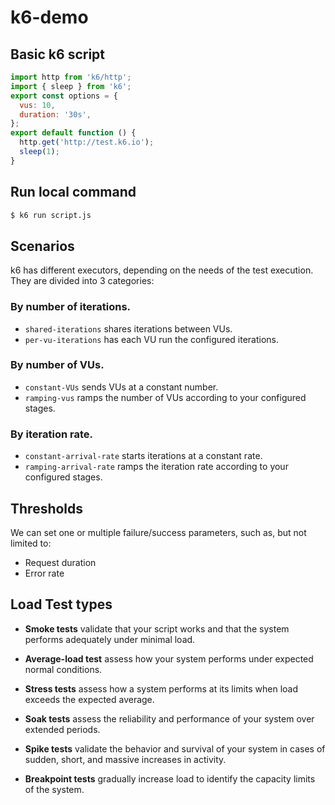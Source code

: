 # k6-demo

## Basic k6 script

```Javascript
import http from 'k6/http';
import { sleep } from 'k6';
export const options = {
  vus: 10,
  duration: '30s',
};
export default function () {
  http.get('http://test.k6.io');
  sleep(1);
}
```

## Run local command

```Bash
$ k6 run script.js
```

## Scenarios

k6 has different executors, depending on the needs of the test execution. They are divided into 3 categories:

### By number of iterations.

- `shared-iterations` shares iterations between VUs.
- `per-vu-iterations` has each VU run the configured iterations.

### By number of VUs.

- `constant-VUs` sends VUs at a constant number.
- `ramping-vus` ramps the number of VUs according to your configured stages.

### By iteration rate.

- `constant-arrival-rate` starts iterations at a constant rate.
- `ramping-arrival-rate` ramps the iteration rate according to your configured stages.

## Thresholds

We can set one or multiple failure/success parameters, such as, but not limited to:
- Request duration
- Error rate

## Load Test types

- __Smoke tests__ validate that your script works and that the system performs adequately under minimal load.

- __Average-load test__ assess how your system performs under expected normal conditions.

- __Stress tests__ assess how a system performs at its limits when load exceeds the expected average.

- __Soak tests__ assess the reliability and performance of your system over extended periods.

- __Spike tests__ validate the behavior and survival of your system in cases of sudden, short, and massive increases in activity.

- __Breakpoint tests__ gradually increase load to identify the capacity limits of the system.